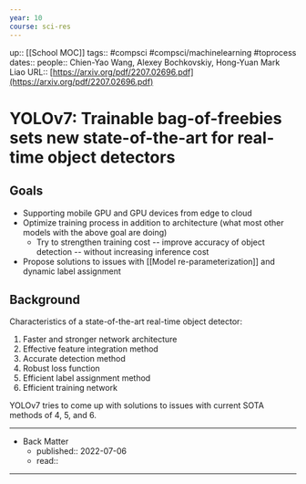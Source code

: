 ```yaml
---
year: 10
course: sci-res
---
```

up:: [[School MOC]]
tags:: #compsci #compsci/machinelearning #toprocess 
dates:: 
people:: Chien-Yao Wang, Alexey Bochkovskiy, Hong-Yuan Mark Liao
URL:: [https://arxiv.org/pdf/2207.02696.pdf](https://arxiv.org/pdf/2207.02696.pdf)

# YOLOv7: Trainable bag-of-freebies sets new state-of-the-art for real-time object detectors
## Goals
- Supporting mobile GPU and GPU devices from edge to cloud
- Optimize training process in addition to architecture (what most other models with the above goal are doing)
	- Try to strengthen training cost -- improve accuracy of object detection -- without increasing inference cost
- Propose solutions to issues with [[Model re-parameterization]] and dynamic label assignment

## Background
Characteristics of a state-of-the-art real-time object detector:
1. Faster and stronger network architecture
2. Effective feature integration method
3. Accurate detection method
4. Robust loss function
5. Efficient label assignment method
6. Efficient training network

YOLOv7 tries to come up with solutions to issues with current SOTA methods of 4, 5, and 6.

---

- Back Matter
	- published:: 2022-07-06
	- read:: 

---